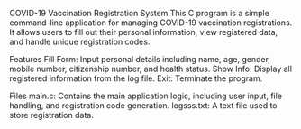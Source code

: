 COVID-19 Vaccination Registration System
This C program is a simple command-line application for managing COVID-19 vaccination registrations. It allows users to fill out their personal information, view registered data, and handle unique registration codes.

Features
Fill Form: Input personal details including name, age, gender, mobile number, citizenship number, and health status.
Show Info: Display all registered information from the log file.
Exit: Terminate the program.

Files
main.c: Contains the main application logic, including user input, file handling, and registration code generation.
logsss.txt: A text file used to store registration data.

